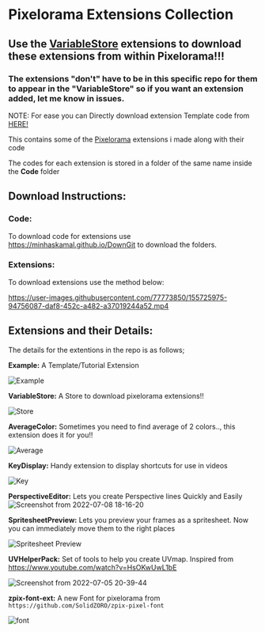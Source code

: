 # Pixelorama Extensions Collection
## Use the [VariableStore](https://github.com/Variable-ind/Pixelorama-Extensions/raw/master/Extensions/VariableStore.pck) extensions to download these extensions from within Pixelorama!!!
### The extensions "don't" have to be in this specific repo for them to appear in the "VariableStore" so if you want an extension added, let me know in **issues**.
NOTE: For ease you can Directly download extension Template code from [HERE!](https://minhaskamal.github.io/DownGit/#/home?url=https://github.com/Variable-ind/Pixelorama-Extensions/tree/master/Code/Example)<p>
This contains some of the [Pixelorama](https://orama-interactive.itch.io/pixelorama) extensions i made along with their code <p>
The codes for each extension is stored in a folder of the same name inside the **Code** folder

## Download Instructions:

### Code:

To download code for extensions use https://minhaskamal.github.io/DownGit to download the folders.

### Extensions:

To download extensions use the method below:

https://user-images.githubusercontent.com/77773850/155725975-94756087-daf8-452c-a482-a37019244a52.mp4

## Extensions and their Details:
The details for the extentions in the repo is as follows; <p>
**Example:** A Template/Tutorial Extension

  ![Example](https://user-images.githubusercontent.com/77773850/164516526-227551c5-ca39-4491-b03a-76353f4879a5.png)<p>

**VariableStore:** A Store to download pixelorama extensions!!
  
  ![Store](https://user-images.githubusercontent.com/77773850/164515247-1e11123d-c071-42d4-9b4e-275de492dce6.png)<p>

**AverageColor:** Sometimes you need to find average of 2 colors.., this extension does it for you!!
  
  ![Average](https://user-images.githubusercontent.com/77773850/163723698-6879ff60-631e-4c4a-bbc1-1e3a8d36a3a0.png)<p>

**KeyDisplay:** Handy extension to display shortcuts for use in videos
  
  ![Key](https://user-images.githubusercontent.com/77773850/163723707-698a74a1-b8d5-401c-bb70-74dc8b6f2e98.png)<p>

**PerspectiveEditor:** Lets you create Perspective lines Quickly and Easily
  ![Screenshot from 2022-07-08 18-16-20](https://user-images.githubusercontent.com/77773850/178000309-33b7b857-2c2e-4c21-bfbd-527e143c3b79.png)<p>

**SpritesheetPreview:** Lets you preview your frames as a spritesheet. Now you can immediately move them to the right places
  
  ![Spritesheet Preview](https://user-images.githubusercontent.com/77773850/164038514-6d741e4a-0ade-4823-8948-ef6917c70a38.png)<p>

**UVHelperPack:** Set of tools to help you create UVmap. Inspired from https://www.youtube.com/watch?v=HsOKwUwL1bE

  ![Screenshot from 2022-07-05 20-39-44](https://user-images.githubusercontent.com/77773850/177538973-995f7f5a-92df-4799-b7c5-6d688bf282b6.png)<p>

**zpix-font-ext:** A new Font for pixelorama from `https://github.com/SolidZORO/zpix-pixel-font`
  
  ![font](https://user-images.githubusercontent.com/77773850/163723711-d7d8520e-56c7-4763-a9a6-1e9dcec5cde8.png)
